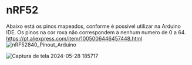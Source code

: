 # nRF52
Abaixo está os pinos mapeados, conforme é possivel utilizar na Arduino IDE. Os pinos na cor roxa não correspondem a nenhum numero de 0 a 64.
https://pt.aliexpress.com/item/1005006446457448.html
![nRF52840_Pinout_Arduino](https://github.com/lucns/nRF52/assets/16022034/47e507b2-139a-4557-b0b0-4f82442e4f0d)

![Captura de tela 2024-05-28 185717](https://github.com/lucns/nRF52/assets/16022034/37dae618-cc5f-4067-9455-66a9b6b1c2cb)
